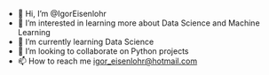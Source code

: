 - 👋 Hi, I’m @IgorEisenlohr
- 👀 I’m interested in learning more about Data Science and Machine Learning
- 🌱 I’m currently learning Data Science
- 💞️ I’m looking to collaborate on Python projects
- 📫 How to reach me igor_eisenlohr@hotmail.com

